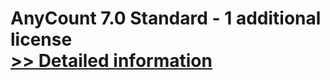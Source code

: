 # AnyCount 7.0 Standard - 1 additional license<br />[>> Detailed information](https://secure.shareit.com/shareit/product.html?productid=300340519&affiliateid=200057808)
